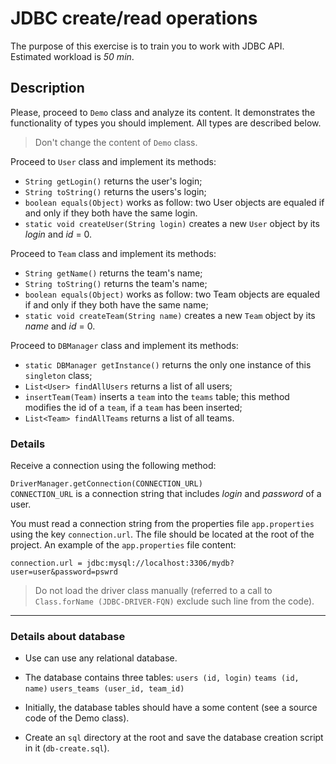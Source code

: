 # JDBC create/read operations
 
The purpose of this exercise is to train you to work with JDBC API.  
Estimated workload is *50 min*.

## Description

Please, proceed to `Demo` class and analyze its content. It demonstrates the functionality of types you should implement. All types are described below.

> Don't change the content of `Demo` class.

Proceed to `User` class and implement its methods:

* `String getLogin()` returns the user's login;
* `String toString()` returns the users's login;
* `boolean equals(Object)` works as follow: two User objects are equaled if and only if they both have the same login.
* `static void createUser(String login)` creates a new `User` object by its *login* and *id* = 0.

Proceed to `Team` class and implement its methods:

* `String getName()` returns the team's name;
* `String toString()` returns the team's name;
* `boolean equals(Object)` works as follow: two Team objects are equaled if and only if they both have the same name;
* `static void createTeam(String name)` creates a new `Team` object by its *name* and *id* = 0.

Proceed to `DBManager` class and implement its methods:

* `static DBManager getInstance()` returns the only one instance of this `singleton` class;
* `List<User> findAllUsers` returns a list of all users;
* `insertTeam(Team)` inserts a `team` into the `teams` table; this method modifies the id of a `team`, if a `team` has been inserted;
* `List<Team> findAllTeams` returns a list of all teams.

### Details

Receive a connection using the following method:

`DriverManager.getConnection(CONNECTION_URL)`  
`CONNECTION_URL` is a connection string that includes *login* and *password* of a user.

You must read a connection string from the properties file `app.properties` using the key `connection.url`. The file should be located at the root of the project. An example of the `app.properties` file content:
```
connection.url = jdbc:mysql://localhost:3306/mydb?user=user&password=pswrd
```

> Do not load the driver class manually (referred to a call to 
`Class.forName (JDBC-DRIVER-FQN)`
exclude such line from the code).

***

### Details about database

* Use can use any relational database. 

* The database contains three tables: 
`users (id, login)`
`teams (id, name)`
`users_teams (user_id, team_id)`

* Initially, the database tables should have a some content (see a source code of the Demo class).

* Create an `sql` directory at the root and save the database creation script in it (`db-create.sql`).
